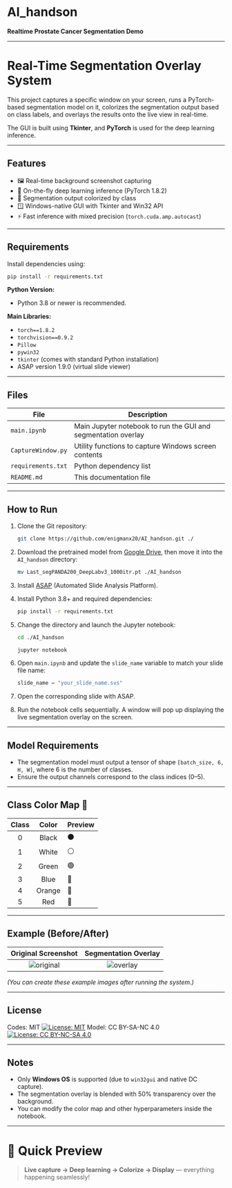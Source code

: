 # AI_handson  
**Realtime Prostate Cancer Segmentation Demo**

---

# Real-Time Segmentation Overlay System

This project captures a specific window on your screen, runs a PyTorch-based segmentation model on it, colorizes the segmentation output based on class labels, and overlays the results onto the live view in real-time.

The GUI is built using **Tkinter**, and **PyTorch** is used for the deep learning inference.

---

## Features

- 🖼️ Real-time background screenshot capturing
- 🧖️ On-the-fly deep learning inference (PyTorch 1.8.2)
- 🎨 Segmentation output colorized by class
- 🪟 Windows-native GUI with Tkinter and Win32 API
- ⚡ Fast inference with mixed precision (`torch.cuda.amp.autocast`)

---

## Requirements

Install dependencies using:

```bash
pip install -r requirements.txt
```

**Python Version:**  
- Python 3.8 or newer is recommended.

**Main Libraries:**
- `torch==1.8.2`
- `torchvision==0.9.2`
- `Pillow`
- `pywin32`
- `tkinter` (comes with standard Python installation)
- ASAP version 1.9.0 (virtual slide viewer)

---

## Files

| File                  | Description                                              |
|------------------------|----------------------------------------------------------|
| `main.ipynb`           | Main Jupyter notebook to run the GUI and segmentation overlay |
| `CaptureWindow.py`     | Utility functions to capture Windows screen contents     |
| `requirements.txt`     | Python dependency list                                   |
| `README.md`            | This documentation file                                  |

---

## How to Run

1. Clone the Git repository:

   ```bash
   git clone https://github.com/enigmanx20/AI_handson.git ./
   ```

2. Download the pretrained model from [Google Drive](https://drive.google.com/file/d/1VzFcX_DdhEQvzT-MTsCJy_IgSU752I0u/view?usp=drive_link), then move it into the `AI_handson` directory:

   ```bash
   mv Last_segPANDA200_DeepLabv3_1000itr.pt ./AI_handson
   ```

3. Install [ASAP](https://github.com/computationalpathologygroup/ASAP/releases/download/1.9/ASAP-1.9-win64.exe) (Automated Slide Analysis Platform).

4. Install Python 3.8+ and required dependencies:

   ```bash
   pip install -r requirements.txt
   ```

5. Change the directory and launch the Jupyter notebook:
    ```bash
   cd ./AI_handson
   ```
   ```bash
   jupyter notebook
   ```

7. Open `main.ipynb` and update the `slide_name` variable to match your slide file name:

   ```python
   slide_name = "your_slide_name.svs"
   ```

8. Open the corresponding slide with ASAP.

9. Run the notebook cells sequentially. A window will pop up displaying the live segmentation overlay on the screen.

---

## Model Requirements

- The segmentation model must output a tensor of shape `[batch_size, 6, H, W]`, where 6 is the number of classes.
- Ensure the output channels correspond to the class indices (0–5).

---

## Class Color Map 🎨

| Class | Color  | Preview |
|:-----:|:------:|:--------|
| 0     | Black  | ⚫ |
| 1     | White  | ⚪ |
| 2     | Green  | 🟢 |
| 3     | Blue   | 🔵 |
| 4     | Orange | 🔶 |
| 5     | Red    | 🔴 |

---

## Example (Before/After)

| Original Screenshot          | Segmentation Overlay         |
|:-----------------------------:|:-----------------------------:|
| ![original](./example_original.png) | ![overlay](./example_overlay.png) |

*(You can create these example images after running the system.)*

---

## License
Codes: MIT [![License: MIT](https://img.shields.io/badge/License-MIT-yellow.svg)](https://opensource.org/licenses/MIT)
Model: CC BY-SA-NC 4.0 [![License: CC BY-NC-SA 4.0](https://img.shields.io/badge/License-CC_BY--NC--SA_4.0-lightgrey.svg)](https://creativecommons.org/licenses/by-nc-sa/4.0/)

---

## Notes

- Only **Windows OS** is supported (due to `win32gui` and native DC capture).
- The segmentation overlay is blended with 50% transparency over the background.
- You can modify the color map and other hyperparameters inside the notebook.

---

# 🎯 Quick Preview

> **Live capture → Deep learning → Colorize → Display** — everything happening seamlessly!
